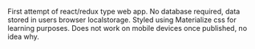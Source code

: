 First attempt of react/redux type web app. No database required, data stored in users browser localstorage. Styled using Materialize css for learning purposes. Does not work on mobile devices once published, no idea why.
